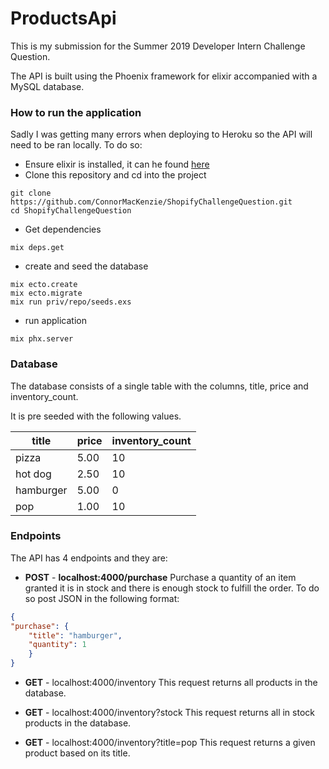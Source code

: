# ProductsApi

This is my submission for the Summer 2019 Developer Intern Challenge Question.

The API is built using the Phoenix framework for elixir accompanied with a MySQL database.

### How to run the application

Sadly I was getting many errors when deploying to Heroku so the API will need to be ran locally. To do so:

* Ensure elixir is installed, it can he found [here](https://elixir-lang.org/install.html)
* Clone this repository and cd into the project
```shell
git clone https://github.com/ConnorMacKenzie/ShopifyChallengeQuestion.git
cd ShopifyChallengeQuestion
```
* Get dependencies
```shell
mix deps.get
```
* create and seed the database
```shell
mix ecto.create
mix ecto.migrate
mix run priv/repo/seeds.exs
```
* run application
```shell
mix phx.server
```

### Database

The database consists of a single table with the columns, title, price and inventory_count.

It is pre seeded with the following values.

|title    |price|inventory_count|
|---------|-----|---------------|
|pizza    |5.00 |10             |
|hot dog  |2.50 |10             |
|hamburger|5.00 |0              |
|pop      |1.00 |10             |
### Endpoints

The API has 4 endpoints and they are:

* __POST__ - __localhost:4000/purchase__
Purchase a quantity of an item granted it is in stock and there is enough stock to fulfill the order. To do so post JSON in the following format:

```json
{
"purchase": {
	"title": "hamburger",
	"quantity": 1
	}
}
```

* __GET__ - localhost:4000/inventory
This request returns all products in the database.

* __GET__ - localhost:4000/inventory?stock
This request returns all in stock products in the database.

* __GET__ - localhost:4000/inventory?title=pop
This request returns a given product based on its title.
